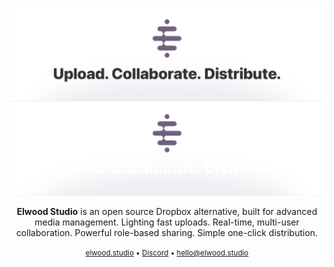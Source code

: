 <p align="center">
<img src="https://raw.githubusercontent.com/elwood-studio/.github/main/profile/gh-banner-light.png#gh-light-mode-only">
<img src="https://raw.githubusercontent.com/elwood-studio/.github/main/profile/gh-banner-dark.png#gh-dark-mode-only">
</p>

<p align="center">
<strong>Elwood Studio</strong> is an open source Dropbox alternative, built for advanced media management. Lighting fast uploads. Real-time, multi-user collaboration. Powerful role-based sharing. Simple one-click distribution.
</p>

<p align="center">
<small>
<a href="https://elwood.studio">elwood.studio</a> &#8226; 
<a href="https://discord.gg/ZxWKPeABNG">Discord</a> &#8226;
<a href="mailto:hello@elwood.studio">hello@elwood.studio</a>
</small>
</p>
